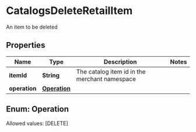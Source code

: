 

# CatalogsDeleteRetailItem

An item to be deleted

## Properties

Name | Type | Description | Notes
------------ | ------------- | ------------- | -------------
**itemId** | **String** | The catalog item id in the merchant namespace | 
**operation** | [**Operation**](#Operation) |  | 


## Enum: Operation
Allowed values: [DELETE]




